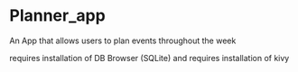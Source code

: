 # Planner_app
An App that allows users to plan events throughout the week

requires installation of DB Browser (SQLite)
 and requires installation of kivy
